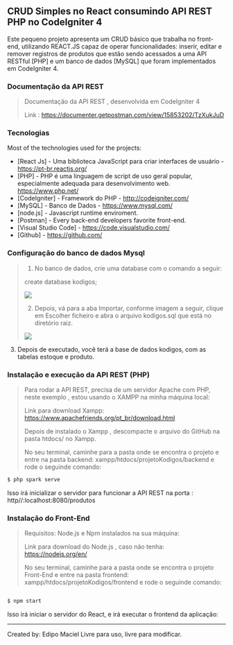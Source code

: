 ## CRUD Simples no React consumindo API REST PHP no CodeIgniter 4

Este pequeno projeto apresenta um CRUD básico que trabalha no front-end, utilizando REACT.JS  capaz de operar funcionalidades: inserir, editar e remover registros de produtos que estão sendo acessados a uma API RESTful [PHP] e um banco de dados [MySQL] que foram implementados em CodeIgniter 4.

### Documentação da API REST

>Documentação da API REST , desenvolvida em CodeIgniter 4
>
>Link : https://documenter.getpostman.com/view/15853202/TzXukJuD


### Tecnologias

Most of the technologies used for the projects:

* [React Js] - Uma biblioteca JavaScript para criar interfaces de usuário - https://pt-br.reactjs.org/
* [PHP] - PHP é uma linguagem de script de uso geral popular, especialmente adequada para desenvolvimento web. https://www.php.net/
* [CodeIgniter] - Framework do PHP - http://codeigniter.com/
* [MySQL] - Banco de Dados - https://www.mysql.com/
* [node.js] - Javascript runtime enviroment.
* [Postman] - Every back-end developers favorite front-end.
* [Visual Studio Code] - https://code.visualstudio.com/
* [Github] - https://github.com/



### Configuração do banco de dados Mysql

>1. No banco de dados, crie uma database com o comando a seguir:
>
>create database kodigos;
>
>![](C:\xampp\htdocs\KodigosUltimaTentativa\imagens_readme\createdatabase.jpg)
>
>2. Depois, vá para a aba Importar, conforme imagem a seguir, clique em Escolher ficheiro e abra o arquivo kodigos.sql que está no diretório raiz.
>
>   ![](C:\xampp\htdocs\KodigosUltimaTentativa\imagens_readme\adicionandosql.jpg)
>
>



3. Depois de executado, você terá a base de dados kodigos, com as tabelas estoque e produto.

### Instalação e execução da API REST (PHP)
>Para rodar a API REST, precisa de um servidor Apache com PHP, neste exemplo , estou usando o XAMPP na minha máquina local:
>
>Link para download Xampp: https://www.apachefriends.org/pt_br/download.html
>
>Depois de instalado o Xampp , descompacte o arquivo do GitHub na pasta htdocs/ no Xampp.
>
>No seu terminal, caminhe para  a pasta onde se encontra o projeto e entre na pasta backend: xampp/htdocs/projetoKodigos/backend e rode o seguinde comando:
```sh
$ php spark serve
```

Isso irá inicializar o servidor para funcionar a API REST na porta : http//:localhost:8080/produtos

### Instalação do Front-End

>Requisitos: Node.js e Npm instalados na sua máquina:
>
>Link para download do Node.js , caso não tenha: https://nodejs.org/en/
>
>No seu terminal, caminhe para  a pasta onde se encontra o projeto Front-End e entre na pasta frontend: xampp/htdocs/projetoKodigos/frontend e rode o seguinde comando:

```sh

$ npm start
```

Isso irá iniciar o servidor do React, e irá executar o frontend da aplicação:



----
Created by: Edipo Maciel
Livre para uso, livre para modificar.